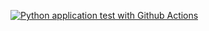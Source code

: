 [![Python application test with Github Actions](https://github.com/sljepic/build-ci-cd-project/actions/workflows/pythonapp.yml/badge.svg)](https://github.com/sljepic/build-ci-cd-project/actions/workflows/pythonapp.yml)
